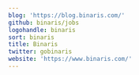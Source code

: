 ```yaml
---
blog: 'https://blog.binaris.com/'
github: binaris/jobs
logohandle: binaris
sort: binaris
title: Binaris
twitter: gobinaris
website: 'https://www.binaris.com/'
---
```

